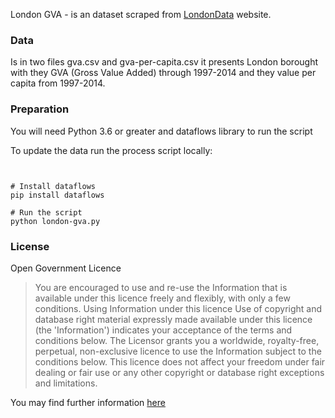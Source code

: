 London GVA - is an dataset scraped from [LondonData](https://data.london.gov.uk/) website.

### Data
Is in two files gva.csv and gva-per-capita.csv it presents London borought with they GVA (Gross Value Added) through 1997-2014 and they value per capita from 1997-2014.

### Preparation

You will need Python 3.6 or greater and dataflows library to run the script

To update the data run the process script locally:

```


# Install dataflows
pip install dataflows

# Run the script
python london-gva.py
```

### License

Open Government Licence


> You are encouraged to use and re-use the Information that is available under this licence freely and flexibly, with only a few conditions.
Using Information under this licence
>Use of copyright and database right material expressly made available under this licence (the 'Information') indicates your acceptance of the terms and conditions below.
> The Licensor grants you a worldwide, royalty-free, perpetual, non-exclusive licence to use the Information subject to the conditions below.
> This licence does not affect your freedom under fair dealing or fair use or any other copyright or database right exceptions and limitations.

You may find further information [here](http://www.nationalarchives.gov.uk/doc/open-government-licence/version/3/)
